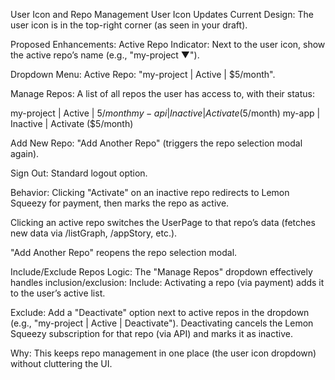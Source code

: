 User Icon and Repo Management
User Icon Updates
Current Design: The user icon is in the top-right corner (as seen in your draft).

Proposed Enhancements:
Active Repo Indicator: Next to the user icon, show the active repo’s name (e.g., "my-project ▼").

Dropdown Menu:
Active Repo: "my-project | Active | $5/month".

Manage Repos: A list of all repos the user has access to, with their status:

my-project | Active | $5/month
my-api     | Inactive | Activate ($5/month)
my-app     | Inactive | Activate ($5/month)

Add New Repo: "Add Another Repo" (triggers the repo selection modal again).

Sign Out: Standard logout option.

Behavior:
Clicking "Activate" on an inactive repo redirects to Lemon Squeezy for payment, then marks the repo as active.

Clicking an active repo switches the UserPage to that repo’s data (fetches new data via /listGraph, /appStory, etc.).

"Add Another Repo" reopens the repo selection modal.

Include/Exclude Repos
Logic: The "Manage Repos" dropdown effectively handles inclusion/exclusion:
Include: Activating a repo (via payment) adds it to the user’s active list.

Exclude: Add a "Deactivate" option next to active repos in the dropdown (e.g., "my-project | Active | Deactivate").
Deactivating cancels the Lemon Squeezy subscription for that repo (via API) and marks it as inactive.

Why: This keeps repo management in one place (the user icon dropdown) without cluttering the UI.

